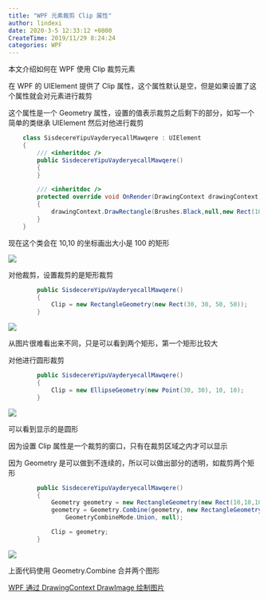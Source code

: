 ```yaml
---
title: "WPF 元素裁剪 Clip 属性"
author: lindexi
date: 2020-3-5 12:33:12 +0800
CreateTime: 2019/11/29 8:24:24
categories: WPF
---
```


本文介绍如何在 WPF 使用 Clip 裁剪元素

<!--more-->


<!-- CreateTime:2019/11/29 8:24:24 -->


在 WPF 的 UIElement 提供了 Clip 属性，这个属性默认是空，但是如果设置了这个属性就会对元素进行裁剪

这个属性是一个 Geometry 属性，设置的值表示裁剪之后剩下的部分，如写一个简单的类继承 UIElement 然后对他进行裁剪

```csharp
    class SisdecereYipuVayderyecallMawqere : UIElement
    {
        /// <inheritdoc />
        public SisdecereYipuVayderyecallMawqere()
        {
        }

        /// <inheritdoc />
        protected override void OnRender(DrawingContext drawingContext)
        {
            drawingContext.DrawRectangle(Brushes.Black,null,new Rect(10,10,100,100));
        }
    }
```

现在这个类会在 10,10 的坐标画出大小是 100 的矩形

<!-- ![](image/WPF 元素裁剪 Clip 属性/WPF 元素裁剪 Clip 属性0.png) -->

![](http://image.acmx.xyz/lindexi%2F20191315599812)

对他裁剪，设置裁剪的是矩形裁剪

```csharp
        public SisdecereYipuVayderyecallMawqere()
        {
            Clip = new RectangleGeometry(new Rect(30, 30, 50, 50));
        }
```

<!-- ![](image/WPF 元素裁剪 Clip 属性/WPF 元素裁剪 Clip 属性1.png) -->

![](http://image.acmx.xyz/lindexi%2F201913155954582)

从图片很难看出来不同，只是可以看到两个矩形，第一个矩形比较大

对他进行圆形裁剪


```csharp
        public SisdecereYipuVayderyecallMawqere()
        {
            Clip = new EllipseGeometry(new Point(30, 30), 10, 10);
        }
```

<!-- ![](image/WPF 元素裁剪 Clip 属性/WPF 元素裁剪 Clip 属性2.png) -->

![](http://image.acmx.xyz/lindexi%2F20191316130761)

可以看到显示的是圆形

因为设置 Clip 属性是一个裁剪的窗口，只有在裁剪区域之内才可以显示

因为 Geometry 是可以做到不连续的，所以可以做出部分的透明，如裁剪两个矩形

```csharp
        public SisdecereYipuVayderyecallMawqere()
        {
            Geometry geometry = new RectangleGeometry(new Rect(10,10,10,10));
            geometry = Geometry.Combine(geometry, new RectangleGeometry(new Rect(30, 30, 10, 10)),
                GeometryCombineMode.Union, null);

            Clip = geometry;
        }
```

<!-- ![](image/WPF 元素裁剪 Clip 属性/WPF 元素裁剪 Clip 属性3.png) -->

![](http://image.acmx.xyz/lindexi%2F2019131624411)

上面代码使用 Geometry.Combine 合并两个图形

[WPF 通过 DrawingContext DrawImage 绘制图片](https://lindexi.gitee.io/post/WPF-%E9%80%9A%E8%BF%87-DrawingContext-DrawImage-%E7%BB%98%E5%88%B6%E5%9B%BE%E7%89%87.html )

